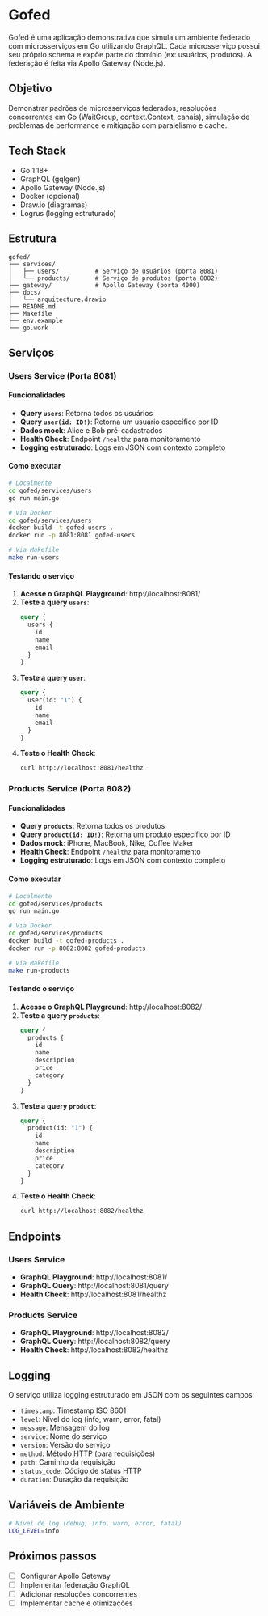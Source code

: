 # Gofed

Gofed é uma aplicação demonstrativa que simula um ambiente federado com microsserviços em Go utilizando GraphQL. Cada microsserviço possui seu próprio schema e expõe parte do domínio (ex: usuários, produtos). A federação é feita via Apollo Gateway (Node.js).

## Objetivo

Demonstrar padrões de microsserviços federados, resoluções concorrentes em Go (WaitGroup, context.Context, canais), simulação de problemas de performance e mitigação com paralelismo e cache.

## Tech Stack

- Go 1.18+
- GraphQL (gqlgen)
- Apollo Gateway (Node.js)
- Docker (opcional)
- Draw.io (diagramas)
- Logrus (logging estruturado)

## Estrutura

```
gofed/
├── services/
│   ├── users/          # Serviço de usuários (porta 8081)
│   └── products/       # Serviço de produtos (porta 8082)
├── gateway/            # Apollo Gateway (porta 4000)
├── docs/
│   └── arquitecture.drawio
├── README.md
├── Makefile
├── env.example
└── go.work
```

## Serviços

### Users Service (Porta 8081)

#### Funcionalidades

- **Query `users`**: Retorna todos os usuários
- **Query `user(id: ID!)`**: Retorna um usuário específico por ID
- **Dados mock**: Alice e Bob pré-cadastrados
- **Health Check**: Endpoint `/healthz` para monitoramento
- **Logging estruturado**: Logs em JSON com contexto completo

#### Como executar

```bash
# Localmente
cd gofed/services/users
go run main.go

# Via Docker
cd gofed/services/users
docker build -t gofed-users .
docker run -p 8081:8081 gofed-users

# Via Makefile
make run-users
```

#### Testando o serviço

1. **Acesse o GraphQL Playground**: http://localhost:8081/
2. **Teste a query `users`**:
   ```graphql
   query {
     users {
       id
       name
       email
     }
   }
   ```
3. **Teste a query `user`**:
   ```graphql
   query {
     user(id: "1") {
       id
       name
       email
     }
   }
   ```
4. **Teste o Health Check**:
   ```bash
   curl http://localhost:8081/healthz
   ```

### Products Service (Porta 8082)

#### Funcionalidades

- **Query `products`**: Retorna todos os produtos
- **Query `product(id: ID!)`**: Retorna um produto específico por ID
- **Dados mock**: iPhone, MacBook, Nike, Coffee Maker
- **Health Check**: Endpoint `/healthz` para monitoramento
- **Logging estruturado**: Logs em JSON com contexto completo

#### Como executar

```bash
# Localmente
cd gofed/services/products
go run main.go

# Via Docker
cd gofed/services/products
docker build -t gofed-products .
docker run -p 8082:8082 gofed-products

# Via Makefile
make run-products
```

#### Testando o serviço

1. **Acesse o GraphQL Playground**: http://localhost:8082/
2. **Teste a query `products`**:
   ```graphql
   query {
     products {
       id
       name
       description
       price
       category
     }
   }
   ```
3. **Teste a query `product`**:
   ```graphql
   query {
     product(id: "1") {
       id
       name
       description
       price
       category
     }
   }
   ```
4. **Teste o Health Check**:
   ```bash
   curl http://localhost:8082/healthz
   ```

## Endpoints

### Users Service

- **GraphQL Playground**: http://localhost:8081/
- **GraphQL Query**: http://localhost:8081/query
- **Health Check**: http://localhost:8081/healthz

### Products Service

- **GraphQL Playground**: http://localhost:8082/
- **GraphQL Query**: http://localhost:8082/query
- **Health Check**: http://localhost:8082/healthz

## Logging

O serviço utiliza logging estruturado em JSON com os seguintes campos:

- `timestamp`: Timestamp ISO 8601
- `level`: Nível do log (info, warn, error, fatal)
- `message`: Mensagem do log
- `service`: Nome do serviço
- `version`: Versão do serviço
- `method`: Método HTTP (para requisições)
- `path`: Caminho da requisição
- `status_code`: Código de status HTTP
- `duration`: Duração da requisição

## Variáveis de Ambiente

```bash
# Nível de log (debug, info, warn, error, fatal)
LOG_LEVEL=info
```

## Próximos passos

- [ ] Configurar Apollo Gateway
- [ ] Implementar federação GraphQL
- [ ] Adicionar resoluções concorrentes
- [ ] Implementar cache e otimizações
